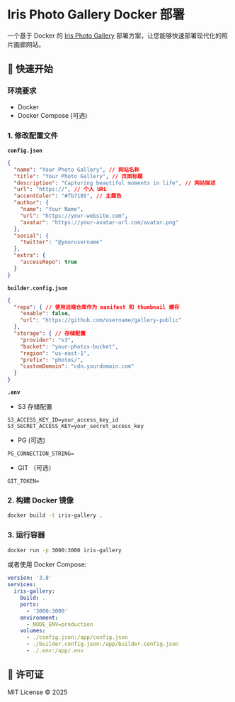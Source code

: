# Iris Photo Gallery Docker 部署

一个基于 Docker 的 [Iris Photo Gallery](https://github.com/Iris-Photo-Gallery/iris) 部署方案，让您能够快速部署现代化的照片画廊网站。

## 🚀 快速开始

### 环境要求

- Docker
- Docker Compose (可选)

### 1. 修改配置文件

**`config.json`**

```json
{
  "name": "Your Photo Gallery", // 网站名称
  "title": "Your Photo Gallery", // 页面标题
  "description": "Capturing beautiful moments in life", // 网站描述
  "url": "https://", // 个人 URL
  "accentColor": "#fb7185", // 主题色
  "author": {
    "name": "Your Name",
    "url": "https://your-website.com",
    "avatar": "https://your-avatar-url.com/avatar.png"
  },
  "social": {
    "twitter": "@yourusername"
  },
  "extra": {
    "accessRepo": true
  }
}
```

**`builder.config.json`**

```json
{
  "repo": { // 使用远端仓库作为 manifest 和 thumbnail 缓存
    "enable": false,
    "url": "https://github.com/username/gallery-public"
  },
  "storage": { // 存储配置
    "provider": "s3",
    "bucket": "your-photos-bucket",
    "region": "us-east-1",
    "prefix": "photos/",
    "customDomain": "cdn.yourdomain.com"
  }
}
```

**`.env`**

- S3 存储配置

```
S3_ACCESS_KEY_ID=your_access_key_id
S3_SECRET_ACCESS_KEY=your_secret_access_key
```

- PG (可选)

```
PG_CONNECTION_STRING=
```

- GIT （可选）

```
GIT_TOKEN=
```

### 2. 构建 Docker 镜像

```bash
docker build -t iris-gallery .
```

### 3. 运行容器

```bash
docker run -p 3000:3000 iris-gallery
```

或者使用 Docker Compose:

```yaml
version: '3.8'
services:
  iris-gallery:
    build: .
    ports:
      - '3000:3000'
    environment:
      - NODE_ENV=production
    volumes:
      - ./config.json:/app/config.json
      - ./builder.config.json:/app/builder.config.json
      - ./.env:/app/.env
```


## 📄 许可证

MIT License © 2025
